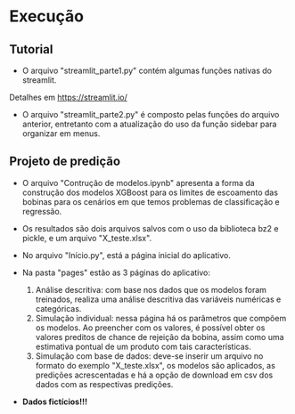 # Execução

## Tutorial

* O arquivo "streamlit_parte1.py" contém algumas funções nativas do streamlit.

Detalhes em https://streamlit.io/

* O arquivo "streamlit_parte2.py" é composto pelas funções do arquivo anterior, entretanto com a atualização do uso da função sidebar para organizar em menus.

## Projeto de predição
* O arquivo "Contrução de modelos.ipynb" apresenta a forma da construção dos modelos XGBoost para os limites de escoamento das bobinas para os cenários em que temos problemas de classificação e regressão.
* Os resultados são dois arquivos salvos com o uso da biblioteca bz2 e pickle, e um arquivo "X_teste.xlsx".

* No arquivo "Início.py", está a página inicial do aplicativo.
* Na pasta "pages" estão as 3 páginas do aplicativo:
  1. Análise descritiva: com base nos dados que os modelos foram treinados, realiza uma análise descritiva das variáveis numéricas e categóricas.
  2. Simulação individual: nessa página há os parâmetros que compõem os modelos. Ao preencher com os valores, é possível obter os valores preditos de chance de rejeição da bobina, assim como uma estimativa pontual de um produto com tais características.
  3. Simulação com base de dados: deve-se inserir um arquivo no formato do exemplo "X_teste.xlsx", os modelos são aplicados, as predições acrescentadas e há a opção de download em csv dos dados com as respectivas predições.
 
* **Dados fictícios!!!**
